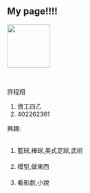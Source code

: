 <link href="https://fonts.googleapis.com/css?family=Lobster" rel="stylesheet" type="text/css">
<style>
  .black-text {
    color: white;
  }

  h2 {
    font-family: Lobster, Monospace;
  }

  p {
    font-size: 16px;
    font-family: Monospace;
  }
  .thick-green-border {
    border-color: green;
    border-width: 10px;
    border-style: solid;
    border-radius: 50%;
  }
.smaller-image {
    width: 100px;
  }
</style>

<div class="container-fluid">
  <h2 class="white-text">My page!!!!</h2>

  <img class="smaller-image " src="https://http://bit.ly/2nk8lzP">

  
  <p>許程翔</p>
  <ol>
    <li>資工四乙</li>
    <li>402262361</li>
  </ol>
  
<p>興趣:</p>
  <ol>
    <li>籃球,棒球,美式足球,武術</li>
    <li>模型,做東西</li>
    <li>看影劇,小說</li>
  </ol>
</div>
